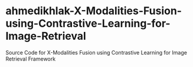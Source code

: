 # ahmedikhlak-X-Modalities-Fusion-using-Contrastive-Learning-for-Image-Retrieval
Source Code for X-Modalities Fusion using Contrastive Learning for Image Retrieval Framework
